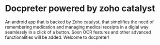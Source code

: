 # Docpreter powered by zoho catalyst
An android app that is backed by Zoho catalyst, that simplifies the need of remembering medication and managing medical receipts in a 
digial way seamlessly in a click of a button. Soon OCR features and other advanced functionalities will be added. Welcome to docpreter!
